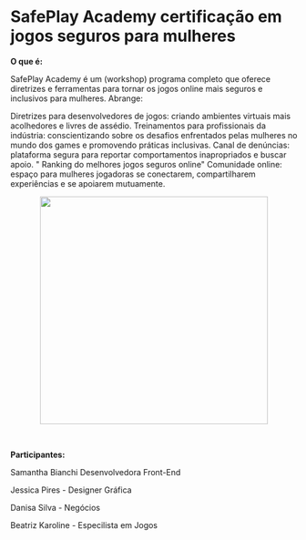 # SafePlay Academy certificação em jogos seguros para mulheres

**O que é:**

SafePlay Academy é um (workshop) programa completo que oferece diretrizes e ferramentas para tornar os jogos online mais seguros e inclusivos para mulheres. Abrange:

Diretrizes para desenvolvedores de jogos: criando ambientes virtuais mais acolhedores e livres de assédio.
Treinamentos para profissionais da indústria: conscientizando sobre os desafios enfrentados pelas mulheres no mundo dos games e promovendo práticas inclusivas.
Canal de denúncias: plataforma segura para reportar comportamentos inapropriados e buscar apoio. " Ranking do melhores jogos seguros online"
Comunidade online: espaço para mulheres jogadoras se conectarem, compartilharem experiências e se apoiarem mutuamente.

<p align="center">
    <img src="img/layout.png" width="400" height="auto">
</p><br>


**Participantes:**

Samantha Bianchi Desenvolvedora Front-End

Jessica Pires - Designer Gráfica

Danisa Silva - Negócios

Beatriz Karoline - Especilista em Jogos